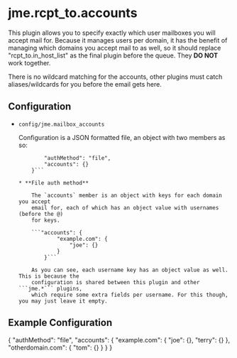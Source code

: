 jme.rcpt_to.accounts
========

This plugin allows you to specify exactly which user mailboxes you will accept mail for.
Because it manages users per domain, it has the benefit of managing which domains
you accept mail to as well, so it should replace "rcpt_to.in_host_list" as the final plugin
before the queue. They **DO NOT** work together.

There is no wildcard matching for the accounts, other plugins must catch
aliases/wildcards for you before the email gets here.

Configuration
-------------

* `config/jme.mailbox_accounts`

    Configuration is a JSON formatted file, an object with two members as so:

    ```{
    		"authMethod": "file",
    		"accounts": {}
    	}```

    * **File auth method**

    	The `accounts` member is an object with keys for each domain you accept
    	email for, each of which has an object value with usernames (before the @)
    	for keys.

	    ```"accounts": {
	    		"example.com": {
	    			"joe": {}
	    		}
	    	}```

	    As you can see, each username key has an object value as well. This is because the
	    configuration is shared between this plugin and other ```jme.*``` plugins,
	    which require some extra fields per username. For this though, you may just leave it empty.

Example Configuration
-------------
{
	"authMethod": "file",
	"accounts": {
		"example.com": {
			"joe": {},
			"terry": {}
		},
		"otherdomain.com": {
			"tom": {}
		}
	}
}
